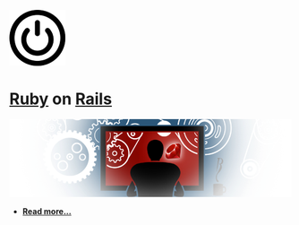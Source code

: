 [![](images/Start-btn-sm.png)](https://github.com/mehdizebarjadan/Playing-with-Ruby-on-Rails/wiki)
# [Ruby](https://github.com/mehdizebarjadan/Playing-with-Ruby-on-Rails/wiki/Ruby-language) on [Rails](https://github.com/mehdizebarjadan/Playing-with-Ruby-on-Rails/wiki/Rails-framework)


[![](images/RubyOnRails.png)](https://github.com/mehdizebarjadan/Playing-with-Ruby-on-Rails/wiki)

* **[Read more...](https://github.com/mehdizebarjadan/Playing-with-Ruby-on-Rails/wiki)**
